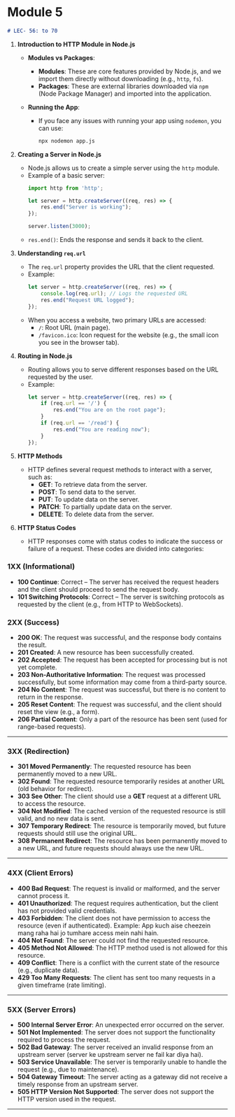 # Module 5 
```markdown
# LEC- 56: to 70
```

1. **Introduction to HTTP Module in Node.js**

   - **Modules vs Packages**:
     - **Modules**: These are core features provided by Node.js, and we import them directly without downloading (e.g., `http`, `fs`).
     - **Packages**: These are external libraries downloaded via `npm` (Node Package Manager) and imported into the application.

   - **Running the App**:
     - If you face any issues with running your app using `nodemon`, you can use:
       ```bash
       npx nodemon app.js
       ```

2. **Creating a Server in Node.js**
   - Node.js allows us to create a simple server using the `http` module.
   - Example of a basic server:
     ```javascript
     import http from 'http';

     let server = http.createServer((req, res) => {
         res.end("Server is working");
     });

     server.listen(3000);
     ```
   - `res.end()`: Ends the response and sends it back to the client.

3. **Understanding `req.url`**
   - The `req.url` property provides the URL that the client requested.
   - Example:
     ```javascript
     let server = http.createServer((req, res) => {
         console.log(req.url); // Logs the requested URL
         res.end("Request URL logged");
     });
     ```
   - When you access a website, two primary URLs are accessed:
     - `/`: Root URL (main page).
     - `/favicon.ico`: Icon request for the website (e.g., the small icon you see in the browser tab).

4. **Routing in Node.js**
   - Routing allows you to serve different responses based on the URL requested by the user.
   - Example:
     ```javascript
     let server = http.createServer((req, res) => {
         if (req.url == '/') {
             res.end("You are on the root page");
         }
         if (req.url == '/read') {
             res.end("You are reading now");
         }
     });
     ```

5. **HTTP Methods**
   - HTTP defines several request methods to interact with a server, such as:
     - **GET**: To retrieve data from the server.
     - **POST**: To send data to the server.
     - **PUT**: To update data on the server.
     - **PATCH**: To partially update data on the server.
     - **DELETE**: To delete data from the server.

6. **HTTP Status Codes**
   - HTTP responses come with status codes to indicate the success or failure of a request. These codes are divided into categories:


### 1XX (Informational)
- **100 Continue**: Correct – The server has received the request headers and the client should proceed to send the request body.
- **101 Switching Protocols**: Correct – The server is switching protocols as requested by the client (e.g., from HTTP to WebSockets).

### 2XX (Success)  
- **200 OK**: The request was successful, and the response body contains the result.  
- **201 Created**: A new resource has been successfully created.  
- **202 Accepted**: The request has been accepted for processing but is not yet complete.  
- **203 Non-Authoritative Information**: The request was processed successfully, but some information may come from a third-party source.  
- **204 No Content**: The request was successful, but there is no content to return in the response.  
- **205 Reset Content**: The request was successful, and the client should reset the view (e.g., a form).  
- **206 Partial Content**: Only a part of the resource has been sent (used for range-based requests).  

---

### 3XX (Redirection)  
- **301 Moved Permanently**: The requested resource has been permanently moved to a new URL.  
- **302 Found**: The requested resource temporarily resides at another URL (old behavior for redirect).  
- **303 See Other**: The client should use a **GET** request at a different URL to access the resource.  
- **304 Not Modified**: The cached version of the requested resource is still valid, and no new data is sent.  
- **307 Temporary Redirect**: The resource is temporarily moved, but future requests should still use the original URL.  
- **308 Permanent Redirect**: The resource has been permanently moved to a new URL, and future requests should always use the new URL.  

---

### 4XX (Client Errors)  
- **400 Bad Request**: The request is invalid or malformed, and the server cannot process it.  
- **401 Unauthorized**: The request requires authentication, but the client has not provided valid credentials.  
- **403 Forbidden**: The client does not have permission to access the resource (even if authenticated). Example: App kuch aise cheezein mang raha hai jo tumhare access mein nahi hain.  
- **404 Not Found**: The server could not find the requested resource.  
- **405 Method Not Allowed**: The HTTP method used is not allowed for this resource.  
- **409 Conflict**: There is a conflict with the current state of the resource (e.g., duplicate data).  
- **429 Too Many Requests**: The client has sent too many requests in a given timeframe (rate limiting).  

---

### 5XX (Server Errors)  
- **500 Internal Server Error**: An unexpected error occurred on the server.  
- **501 Not Implemented**: The server does not support the functionality required to process the request.  
- **502 Bad Gateway**: The server received an invalid response from an upstream server (server ke upstream server ne fail kar diya hai).  
- **503 Service Unavailable**: The server is temporarily unable to handle the request (e.g., due to maintenance).  
- **504 Gateway Timeout**: The server acting as a gateway did not receive a timely response from an upstream server.  
- **505 HTTP Version Not Supported**: The server does not support the HTTP version used in the request.  

---
